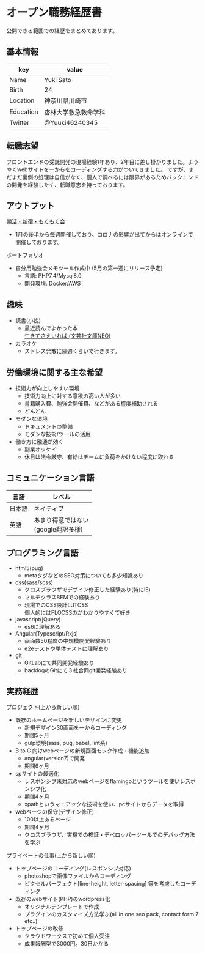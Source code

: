 # オープン職務経歴書
公開できる範囲での経歴をまとめてあります。
## 基本情報
|  key  |  value  |
| ---- | ---- |
|  Name  |  Yuki Sato  |
|  Birth  |  24  |
|  Location  |  神奈川県川崎市  |
|  Education  |  杏林大学救急救命学科  |
|  Twitter  |  @Yuuki46240345  |

## 転職志望
フロントエンドの受託開発の現場経験1年あり、2年目に差し掛かりました。ようやくwebサイトを一からをコーディングする力がついてきました。
ですが、まだまだ裏側の処理は自信がなく、個人で調べるには限界があるためバックエンドの開発を経験したく、転職意志を持っております。

## アウトプット
[朝活・新宿・もくもく会](https://shinjukuasakatu.connpass.com/event/)
* 1月の後半から毎週開催しており、コロナの影響が出てからはオンラインで開催しております。

ポートフォリオ
* 自分用勉強会メモツール作成中 (5月の第一週にリリース予定)
    * 言語: PHP7.4/Mysql8.0
    * 開発環境: Docker/AWS


## 趣味
* 読書(小説)
    * 最近読んでよかった本<br>
    [生きてさえいれば (文芸社文庫NEO)](https://www.amazon.co.jp/dp/B07PYVY4XR/ref=dp-kindle-redirect?_encoding=UTF8&btkr=1)
* カラオケ
    * ストレス発散に隔週くらいで行きます。
## 労働環境に関する主な希望
* 技術力が向上しやすい環境
    * 技術力向上に対する意欲の高い人が多い
    * 書籍購入費、勉強会開催費、などがある程度補助される
    * どんどん
* モダンな環境
    * ドキュメントの整備
    * モダンな技術/ツールの活用
* 働き方に融通が効く
    * 副業オッケイ
    * 休日は法令厳守、有給はチームに負荷をかけない程度に取れる

## コミュニケーション言語
|  言語  |  レベル  |
| ---- | ---- |
|  日本語  |  ネイティブ  |
|  英語  |  あまり得意ではない<br>(google翻訳多様)  |

## プログラミング言語
* html5(pug)
    * metaタグなどのSEO対策についても多少知識あり
* css(sass/scss)
    * クロスブラウザでデザイン修正した経験あり(特にIE)
    * マルチクラスBEMでの経験あり
    * 現場でのCSS設計はITCSS<br>
    個人的にはFLOCSSのがわかりやすくて好き
* javascript(jQuery)
    * es6に理解ある
* Angular(Typescript/Rxjs)
    * 画面数50程度の中規模開発経験あり
    * e2eテストや単体テストに理解あり
* git
    * GitLabにて共同開発経験あり
    * backlogのGitにて３社合同git開発経験あり

## 実務経歴
プロジェクト(上から新しい順)
* 既存のホームページを新しいデザインに変更
    * 新規デザイン30画面を一からコーディング
    * 期間5ヶ月
    * gulp環境(sass, pug, babel, lint系)
* B to C 向けwebページの新規画面モック作成・機能追加
    * angular(version7)で開発
    * 期間6ヶ月
* spサイトの最適化
    * レスポンシブ未対応のwebページをflamingoというツールを使いレスポンシブ化
    * 期間4ヶ月
    * xpathというマニアックな技術を使い、pcサイトからデータを取得
* webページの保守(デザイン修正)
    * 100以上あるページ
    * 期間4ヶ月
    * クロスブラウザ、実機での検証・デベロッパーツールでのデバッグ方法を学ぶ

プライベートの仕事(上から新しい順)
* トップページのコーディング(レスポンシブ対応)
    * photoshopで画像ファイルからコーディング
    * ピクセルパーフェクト[line-height, letter-spacing]
    等を考慮したコーディング
* 既存のwebサイト(PHP)のwordpress化
    * オリジナルテンプレートで作成
    * プラグインのカスタマイズ方法学ぶ(all in one seo pack, contact form 7 etc..)
* トップページの改修
    * クラウドワークスで初めて個人受注
    * 成果報酬型で3000円。30日かかる